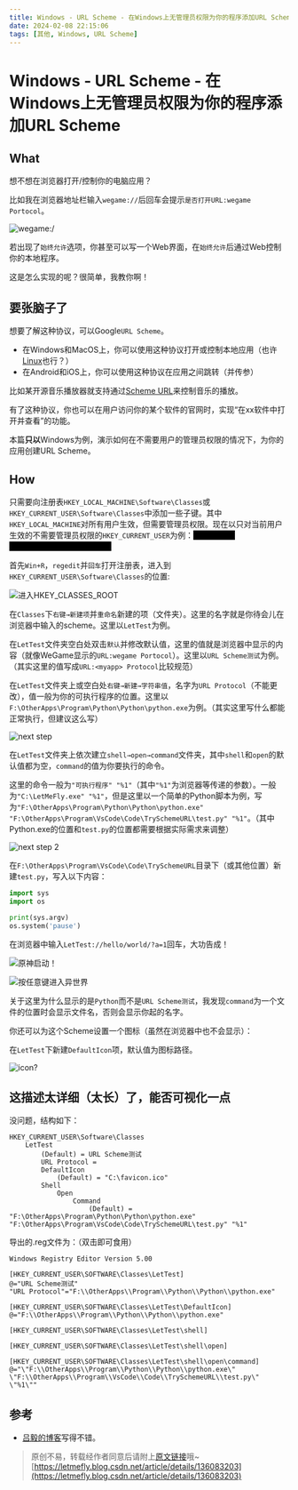 ```yaml
---
title: Windows - URL Scheme - 在Windows上无管理员权限为你的程序添加URL Scheme
date: 2024-02-08 22:15:06
tags: [其他, Windows, URL Scheme]
---
```


# Windows - URL Scheme - 在Windows上无管理员权限为你的程序添加URL Scheme

## What

想不想在浏览器打开/控制你的电脑应用？

比如我在浏览器地址栏输入```wegame://```后回车会提示```是否打开URL:wegame Portocol```。

![wegame:/](https://cors.tisfy.eu.org/https://img-blog.csdnimg.cn/direct/86380087cf4044cf9414bb8b1e7fd74a.png)

若出现了```始终允许```选项，你甚至可以写一个Web界面，在```始终允许```后通过Web控制你的本地程序。

这是怎么实现的呢？<span title="覆雪之下喜欢说的一句话">很简单，我教你啊！</span>

## 要张脑子了

想要了解这种协议，可以Google```URL Scheme```。

+ 在Windows和MacOS上，你可以使用这种协议打开或控制本地应用（也许[Linux](https://github.com/youssef-attai/linux-custom-url-scheme)也行？）
+ 在Android和iOS上，你可以使用这种协议在应用之间跳转（并传参）

比如<span title="LX Music">某开源音乐播放器</span>就支持通过[Scheme URL](https://lxmusic.toside.cn/desktop/scheme-url)来控制音乐的播放。

有了这种协议，你也可以在用户访问你的某个软件的官网时，实现“在xx软件中打开并查看”的功能。

本篇<b title="主要是安卓苹果我暂时不会">只以</b>Windows为例，演示如何在不需要用户的管理员权限的情况下，为你的应用创建URL Scheme。

## How

只需要向注册表```HKEY_LOCAL_MACHINE\Software\Classes```或```HKEY_CURRENT_USER\Software\Classes```中添加一些子键。其中```HKEY_LOCAL_MACHINE```对所有用户生效，但需要管理员权限。现在以只对当前用户生效的不需要管理员权限的```HKEY_CURRENT_USER```为例：<span title="这两个位置叫“HKEY_CLASSES_ROOT”" style="color: black; background-color: black">(这两个位置叫“HKEY_CLASSES_ROOT”)</span>

首先```Win+R```，```regedit```并```回车```打开注册表，进入到```HKEY_CURRENT_USER\Software\Classes```的位置:

![进入HKEY_CLASSES_ROOT](https://cors.tisfy.eu.org/https://img-blog.csdnimg.cn/direct/4885732667fa42ffb09ca34846010ca0.png)

在```Classes```下```右键→新建项```并```重命名```新建的项（文件夹）。这里的名字就是你待会儿在浏览器中输入的scheme。这里以```LetTest```为例。

在```LetTest```文件夹空白处双击```默认```并修改默认值，这里的值就是浏览器中显示的内容（就像WeGame显示的```URL:wegame Portocol```）。这里以```URL Scheme测试```为例。（其实这里的值写成```URL:<myapp> Protocol```比较规范）

在```LetTest```文件夹上或空白处```右键→新建→字符串值```，名字为```URL Protocol```（不能更改），值一般为你的可执行程序的位置。这里以```F:\OtherApps\Program\Python\Python\python.exe```为例。（其实这里写什么都能正常执行，但建议这么写）

![next step](https://cors.tisfy.eu.org/https://img-blog.csdnimg.cn/direct/4009f365f50947cf8607f4a1fe143b49.png)

在```LetTest```文件夹上依次建立```shell→open→command```文件夹，其中```shell```和```open```的默认值都为空，```command```的值为你要执行的命令。

这里的命令一般为```"可执行程序" "%1"```（其中```"%1"```为浏览器等传递的参数）。一般为```"C:\LetMeFly.exe" "%1"```，但是这里以一个简单的Python脚本为例，写为```"F:\OtherApps\Program\Python\Python\python.exe" "F:\OtherApps\Program\VsCode\Code\TrySchemeURL\test.py" "%1"```。（其中Python.exe的位置和```test.py```的位置都需要根据实际需求来调整）

![next step 2](https://cors.tisfy.eu.org/https://img-blog.csdnimg.cn/direct/55a6bc1432814264a206190c140e02b8.png)

在```F:\OtherApps\Program\VsCode\Code\TrySchemeURL```目录下（或其他位置）新建```test.py```，写入以下内容：

```python
import sys
import os

print(sys.argv)
os.system('pause')
```

在浏览器中输入```LetTest://hello/world/?a=1```回车，大功告成！

![原神启动！](https://cors.tisfy.eu.org/https://img-blog.csdnimg.cn/direct/dfacf91181e74ee7a35cf877e1e3f304.png)

![按任意键进入异世界](https://cors.tisfy.eu.org/https://img-blog.csdnimg.cn/direct/f21c4b246416447ebc04c44c03f67a3e.png)

关于这里为什么显示的是```Python```而不是```URL Scheme测试```，我发现```command```为一个文件的位置时会显示文件名，否则会显示你起的名字。

你还可以为这个Scheme设置一个图标（虽然在浏览器中也不会显示）：

在```LetTest```下新建```DefaultIcon```项，默认值为图标路径。

![icon?](https://cors.tisfy.eu.org/https://img-blog.csdnimg.cn/direct/1d7d73b2ece34f42bb070c11d1362caf.png)

## 这描述太详细（太长）了，能否可视化一点

没问题，结构如下：

```
HKEY_CURRENT_USER\Software\Classes
    LetTest
        (Default) = URL Scheme测试
        URL Protocol = 
        DefaultIcon
            (Default) = "C:\favicon.ico"
        Shell
            Open
                Command
                    (Default) = "F:\OtherApps\Program\Python\Python\python.exe" "F:\OtherApps\Program\VsCode\Code\TrySchemeURL\test.py" "%1"
```

导出的.reg文件为：（双击即可食用）

```regedit
Windows Registry Editor Version 5.00

[HKEY_CURRENT_USER\SOFTWARE\Classes\LetTest]
@="URL Scheme测试"
"URL Protocol"="F:\\OtherApps\\Program\\Python\\Python\\python.exe"

[HKEY_CURRENT_USER\SOFTWARE\Classes\LetTest\DefaultIcon]
@="F:\\OtherApps\\Program\\Python\\Python\\python.exe"

[HKEY_CURRENT_USER\SOFTWARE\Classes\LetTest\shell]

[HKEY_CURRENT_USER\SOFTWARE\Classes\LetTest\shell\open]

[HKEY_CURRENT_USER\SOFTWARE\Classes\LetTest\shell\open\command]
@="\"F:\\OtherApps\\Program\\Python\\Python\\python.exe\" \"F:\\OtherApps\\Program\\VsCode\\Code\\TrySchemeURL\\test.py\" \"%1\""
```

## 参考

+ [吕毅的博客](https://blog.walterlv.com/post/windows-uri-scheme-association.htm)写得不错。

> 原创不易，转载经作者同意后请附上[原文链接](https://blog.letmefly.xyz/2024/02/08/Other-Windows-URLScheme-Define1URLSchemeForYourApplicationWithoutUACOnWindows/)哦~
> [https://letmefly.blog.csdn.net/article/details/136083203](https://letmefly.blog.csdn.net/article/details/136083203)

